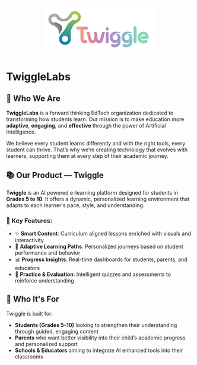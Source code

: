 <p align="center">
  <img src="TwiggleFullLogo.svg" alt="TwiggleLabs Logo" width="300"/>
</p>

# TwiggleLabs

## 🚀 Who We Are

**TwiggleLabs** is a forward thinking EdTech organization dedicated to transforming how students learn. Our mission is to make education more **adaptive**, **engaging**, and **effective** through the power of Artificial Intelligence.

We believe every student learns differently and with the right tools, every student can thrive. That’s why we’re creating technology that evolves with learners, supporting them at every step of their academic journey.

## 📚 Our Product — Twiggle

**Twiggle** is an AI powered e-learning platform designed for students in **Grades 5 to 10**. It offers a dynamic, personalized learning environment that adapts to each learner's pace, style, and understanding.

### 🌟 Key Features:
- ✨ **Smart Content**: Curriculum aligned lessons enriched with visuals and interactivity
- 🧠 **Adaptive Learning Paths**: Personalized journeys based on student performance and behavior
- 📊 **Progress Insights**: Real-time dashboards for students, parents, and educators
- 🎯 **Practice & Evaluation**: Intelligent quizzes and assessments to reinforce understanding

## 🎯 Who It's For

Twiggle is built for:

- **Students (Grades 5–10)** looking to strengthen their understanding through guided, engaging content
- **Parents** who want better visibility into their child’s academic progress and personalized support
- **Schools & Educators** aiming to integrate AI enhanced tools into their classrooms

